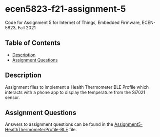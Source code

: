 # ecen5823-f21-assignment-5
Code for Assignment 5 for Internet of Things, Embedded Firmware, ECEN-5823, Fall 2021


## Table of Contents
* [Description](#description)
* [Assignment Questions](#assignmentquestions)

## Description
Assignment files to implement a Health Thermometer BLE Profile which interacts with a phone app to display the temperature from the Si7021 sensor.

## Assignment Questions
Answers to assignment questions can be found in the [Assignment5-HealthThermometerProfile-BLE](https://github.com/CU-ECEN-5823/ecen5823-assignment5-DhruvHMehta/blob/main/questions/Assignment5-HealthThermometerProfile-BLE.md) file. 
